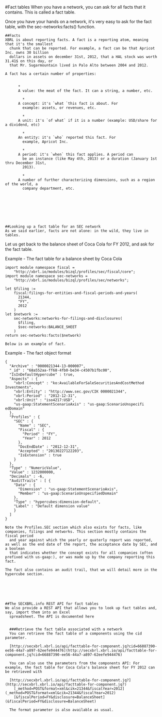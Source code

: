 
  #Fact tables
  When you have a network, you can ask for all facts that it contains. This is called a fact table.

  Once you have your hands on a network, it's very easy to ask for the fact table, with the sec-networks:facts() function.



  
    ##Facts
    XBRL is about reporting facts. A fact is a reporting atom, meaning that it's the smallest
      chunk that can be reported. For example, a fact can be that Apricot Inc. owns 30 billion
      dollars in assets on december 31st, 2012, that a HAL stock was worth 31.41$ on this day, or
      that Mr. Sugarmountain lived in Palo Alto between 2004 and 2012.

    A fact has a certain number of properties:

    
          *
          A value: the meat of the fact. It can a string, a number, etc.

            *
          A concept: it's `what `this fact is about. For
            example: assets, or revenues, etc.

            *
          A unit: it's `of what` if it is a number (example: USD/share for a dividend, etc)

            *
          An entity: it's `who` reported this fact. For
            example, Apricot Inc.

            *
          A period: it's `when` this fact applies. A period can
            be an instance (like May 4th, 2013) or a duration (January 1st thru December 31st,
            2013).

            *
          A number of further characterizing dimensions, such as a region of the world, a
            company department, etc.

        
    

  


  
    ##Looking up a fact table for an SEC network
    As we said earlier, facts are not alone: in the wild, they live in tables.
Let us get back to the balance sheet of Coca Cola for FY 2012, and ask for the fact table.

    
 Example - The fact table for a balance sheet by Coca Cola

      
      
```jsoniq
import module namespace fiscal =
    "http://xbrl.io/modules/bizql/profiles/sec/fiscal/core";
import module namespace sec-networks =
    "http://xbrl.io/modules/bizql/profiles/sec/networks";

let $filing :=
    fiscal:filings-for-entities-and-fiscal-periods-and-years(
      21344,
      "FY",
      2012
    )
let $network :=
    sec-networks:networks-for-filings-and-disclosures(
      $filing,
      $sec-networks:BALANCE_SHEET
    )
return sec-networks:facts($network)
```

    
    Below is an example of fact.

    
 Example - The fact object format

      
      
```jsoniq
{
  "Archive" : "0000021344-13-000007", 
  "_id" : "68a552aa-ff68-4fb0-be34-c4507b1fbc00", 
  "IsInDefaultHypercube" : true, 
  "Aspects" : {
    "xbrl:Concept" : "ko:AvailableForSaleSecuritiesAndCostMethod
Investments", 
    "xbrl:Entity" : "http://www.sec.gov/CIK 0000021344", 
    "xbrl:Period" : "2012-12-31", 
    "xbrl:Unit" : "iso4217:USD", 
    "us-gaap:StatementScenarioAxis" : "us-gaap:ScenarioUnspecifi
edDomain"
  }, 
  "Profiles" : {
    "SEC" : {
      "Name" : "SEC", 
      "Fiscal" : {
        "Period" : "FY", 
        "Year" : 2012
      }, 
      "DocEndDate" : "2012-12-31", 
      "Accepted" : "20130227122203", 
      "IsExtension" : true
    }
  }, 
  "Type" : "NumericValue", 
  "Value" : 1232000000, 
  "Decimals" : -6, 
  "AuditTrails" : [ {
    "Data" : {
      "Dimension" : "us-gaap:StatementScenarioAxis", 
      "Member" : "us-gaap:ScenarioUnspecifiedDomain"
    }, 
    "Type" : "hypercubes:dimension-default", 
    "Label" : "Default dimension value"
    }
  ]
}
```

    
    Note the Profiles.SEC section which also exists for facts, like companies, filings and networks. This section mostly contains the fiscal period
      and year against which the yearly or quaterly report was reported, as well as the end date of the report, the acceptance date by SEC, and a boolean
      that indicates whether the concept exists for all companies (often prefixed with us-gaap:), or was made up by the company reporting this fact.

    The fact also contains an audit trail, that we will detail more in the hypercube section.

  



  
    ##The SECXBRL.info REST API for fact tables
    We also provide a REST API that allows you to look up fact tables and, say, import them into an Excel
      spreadsheet. The API is documented here

    
      ###Retrieve the fact table associated with a network
      You can retrieve the fact table of a components using the cid parameter.

      [http://secxbrl.xbrl.io/api/facttable-for-component.jq?cid=66887390-ee56-44a7-a897-62eefe944476](http://secxbrl.xbrl.io/api/facttable-for-component.jq?cid=66887390-ee56-44a7-a897-62eefe944476)

      You can also use the parameters from the components API: For example, the fact table for Coca Cola's balance sheet for FY 2012 can be retrieved with

      [http://secxbrl.xbrl.io/api/facttable-for-component.jq?](http://secxbrl.xbrl.io/api/facttable-for-component.jq?)
        [_method=POST&format=xml&cik=21344&fiscalYear=2012](_method=POST&format=xml&cik=21344&fiscalYear=2012)
        [&fiscalPeriod=FY&disclosure=BalanceSheet](&fiscalPeriod=FY&disclosure=BalanceSheet)

      The format parameter is also available as usual.

    
  
